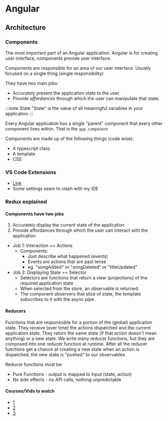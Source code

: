 # Angular

## Architecture

### Components

The most important part of an Angular application. Angular is for creating user interface, components provide user interface.

Components are responsible for an area of our user interface. Usually focused on a single thing (single responsibility)

They have two main jobs:

- Accurately present the application state to the user.
- Provide _affordances_ through which the user can manipulate that state.

:::note State
"State" is the value of all meaningful variables in your application
:::

Every Angular application has a single "parent" component that every other component lives within.
That is the `app.component`

Components are made up of the following things (code wise):

- A typescript class
- A template
- CSS

### VS Code Extensions

- [Link](https://github.com/hypertheory-reference/dot-files/tree/main/angular/.vscode)
- Some settings seem to clash with my IDE

### Redux explained

#### Components have two jobs

1. Accurately display the current state of the application
2. Provide affordances through which the user can interact with the application

- Job 1: Interaction == Actions
  - Components:
    - Just describe what happened (events)
    - Events are actions that are past tense
    - eg. "songAdded" or "songDeleted" or "titleUpdated"
- Job 2: Displaying State == Selector
  - Selectors are functions that return a view (projections) of the required application state
  - When selected from the store, an observable is returned.
  - The component observers that slice of state, the template subscribes to it with the async pipe.

#### Reducers

Functions that are responesible for a portion of the (global) application state. They receive (over time) the actions dispatched and the current application state. They return the same state (if that action doesn't mean anything) or a new state. We write many reducer functions, but they are composed into one reducer function at runtime. After all the reducer functions get a chance at creating a new state when an action is dispatched, the new state is "pushed" to our observables.

Reducer functions must be:

- Pure Functions - output is mapped to input (state, action)
- No side effects - no API calls, nothing unpredictable

#### Courses/Vids to watch

- [1](https://www.destroyallsoftware.com/talks/wat)
- [2](https://www.destroyallsoftware.com/screencasts/catalog/functional-core-imperative-shell)
- [3](https://www.executeprogram.com/)
